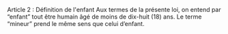 Article 2 : Définition de l'enfant
Aux termes de la présente loi, on entend par “enfant” tout être humain âgé de moins de dix-huit (18) ans.
Le terme “mineur” prend le même sens que celui d’enfant.